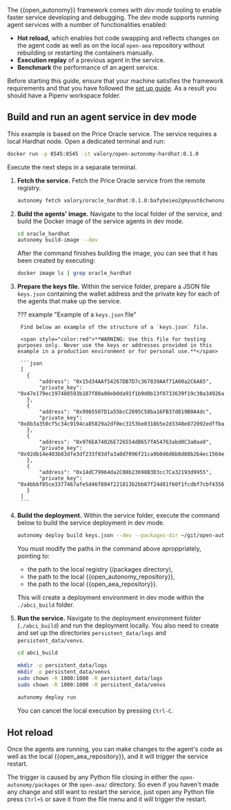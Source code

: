 The {{open_autonomy}} framework comes with *dev mode* tooling to enable faster service developing and debugging. The dev mode supports running agent services with a number of functionalities enabled:

* **Hot reload,** which enables hot code swapping and reflects changes on the agent code as well as on the local `open-aea` repository without rebuilding or restarting the containers manually.
* **Execution replay** of a previous agent in the service.
* **Benchmark** the performance of an agent service.


Before starting this guide, ensure that your machine satisfies the framework requirements and that you have followed the [set up guide](../../guides/set_up.md). As a result you should have a Pipenv workspace folder.

## Build and run an agent service in dev mode

This example is based on the Price Oracle service. The service requires a local Hardhat node. Open a dedicated terminal and run:

```bash
docker run -p 8545:8545 -it valory/open-autonomy-hardhat:0.1.0
```

Execute the next steps in a separate terminal.

1. **Fetch the service.** Fetch the Price Oracle service from the remote registry.

    ```bash
    autonomy fetch valory/oracle_hardhat:0.1.0:bafybeieo2gmyuut6chwnonutmcxo75wz7mpjxtim6c2naaarqpp5wa46ge --service
    ```

2. **Build the agents' image.** Navigate to the local folder of the service, and build the Docker image of the service agents in dev mode.

    ```bash
    cd oracle_hardhat
    autonomy build-image --dev
    ```

    After the command finishes building the image, you can see that it has been created by executing:

    ```bash
    docker image ls | grep oracle_hardhat
    ```

3. **Prepare the keys file.** Within the service folder, prepare a JSON file `keys.json` containing the wallet address and the private key for each of the agents that make up the service.

    ??? example "Example of a `keys.json` file"

        Find below an example of the structure of a `keys.json` file.

        <span style="color:red">**WARNING: Use this file for testing purposes only. Never use the keys or addresses provided in this example in a production environment or for personal use.**</span>

        ```json
        [
          {
              "address": "0x15d34AAf54267DB7D7c367839AAf71A00a2C6A65",
              "private_key": "0x47e179ec197488593b187f80a00eb0da91f1b9d0b13f8733639f19c30a34926a"
          },
          {
              "address": "0x9965507D1a55bcC2695C58ba16FB37d819B0A4dc",
              "private_key": "0x8b3a350cf5c34c9194ca85829a2df0ec3153be0318b5e2d3348e872092edffba"
          },
          {
              "address": "0x976EA74026E726554dB657fA54763abd0C3a0aa9",
              "private_key": "0x92db14e403b83dfe3df233f83dfa3a0d7096f21ca9b0d6d6b8d88b2b4ec1564e"
          },
          {
              "address": "0x14dC79964da2C08b23698B3D3cc7Ca32193d9955",
              "private_key": "0x4bbbf85ce3377467afe5d46f804f221813b2bb87f24d81f60f1fcdbf7cbf4356"
          }
        ]
        ```

4. **Build the deployment.** Within the service folder, execute the command below to build the service deployment in dev mode.

    ```bash
    autonomy deploy build keys.json --dev --packages-dir ~/git/open-autonomy/packages --open-autonomy-dir ~/git/open-aea/ --open-aea-dir ~/git/open-autonomy/
    ```

    You must modify the paths in the command above aproppriately, pointing to:

    * the path to the local registry (/packages directory),
    * the path to the local {{open_autonomy_repository}},
    * the path to the local {{open_aea_repository}}.

    This will create a deployment environment in dev mode within the `./abci_build` folder.

5. **Run the service.** Navigate to the deployment environment folder (`./abci_build`) and run the deployment locally. You also need to create and set up the directories `persistent_data/logs` and `persistent_data/venvs`.

    ```bash
    cd abci_build

    mkdir -p persistent_data/logs
    mkdir -p persistent_data/venvs
    sudo chown -R 1000:1000 -R persistent_data/logs
    sudo chown -R 1000:1000 -R persistent_data/venvs   
  
    autonomy deploy run
    ```

    You can cancel the local execution by pressing `Ctrl-C`.

## Hot reload

Once the agents are running, you can make changes to the agent's code as well as the local {{open_aea_repository}}, and it will trigger the service restart.

The trigger is caused by any Python file closing in either the `open-autonomy/packages` or the `open-aea/` directory. So even if you haven't made any change and still want to restart the service, just open any Python file press `Ctrl+S` or save it from the file menu and it will trigger the restart.


